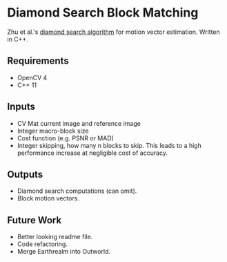 Diamond Search Block Matching
=================

Zhu et al.'s [diamond search algorithm](https://ieeexplore.ieee.org/document/821744) for motion vector estimation. Written in C++.


Requirements
--------------------

- OpenCV 4
- C++ 11


Inputs
--------------------
 
- CV Mat current image and reference image
- Integer macro-block size
- Cost function (e.g. PSNR or MAD)
- Integer skipping, how many n blocks to skip. This leads to a high performance increase at negligible cost of accuracy.


Outputs
--------------------

- Diamond search computations (can omit).
- Block motion vectors.


Future Work
--------------------

- Better looking readme file.
- Code refactoring.
- Merge Earthrealm into Outworld.
